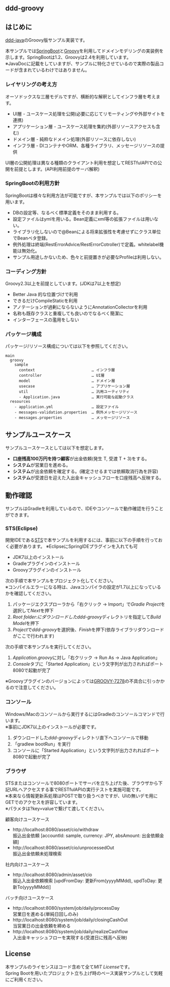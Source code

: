 ddd-groovy
---

## はじめに

[ddd-java](https://github.com/jkazama/ddd-java)のGroovy版サンプル実装です。  

本サンプルでは[SpringBoot](http://projects.spring.io/spring-boot/)と[Groovy](http://groovy.codehaus.org/)を利用してドメインモデリングの実装例を示します。SpringBootは1.2、Groovyは2.4を利用しています。  
※JavaDocに記載をしていますが、サンプルに特化させているので実際の製品コードが含まれているわけではありません。  

### レイヤリングの考え方

オーソドックスな三層モデルですが、横断的な解釈としてインフラ層を考えます。

- UI層 - ユースケース処理を公開(必要に応じてリモーティングや外部サイトを連携)
- アプリケーション層 - ユースケース処理を集約(外部リソースアクセスも含む)
- ドメイン層 - 純粋なドメイン処理(外部リソースに依存しない)
- インフラ層 - DIコンテナやORM、各種ライブラリ、メッセージリソースの提供

UI層の公開処理は異なる種類のクライアント利用を想定してRESTfulAPIでの公開を前提とします。(API利用前提のサーバ解釈)

### SpringBootの利用方針

SpringBootは様々な利用方法が可能ですが、本サンプルでは以下のポリシーを用います。

- DBの設定等、なるべく標準定義をそのまま利用する。
- 設定ファイルはymlを用いる。Bean定義にxml等の拡張ファイルは用いない。
- ライブラリ化しないので@Beanによる将来拡張性を考慮せずにクラス単位でBeanベタ登録。
- 例外処理は終端(RestErrorAdvice/RestErrorCotroller)で定義。whitelabel機能は無効化。
- サンプル用途しかないため、色々と前提置きが必要なProfileは利用しない。

### コーディング方針

Groovy2.3以上を前提としています。(JDKは7以上を想定)

- Better Java 的な位置づけで利用
- できるだけCompileStaticを利用
- アノテーションが過剰にならないようにAnnotationCollectorを利用
- 名称も既存クラスと重複しても良いのでなるべく簡潔に
- インターフェースの濫用をしない

### パッケージ構成

パッケージ/リソース構成については以下を参照してください。

```
main
  groovy
    sample
      context                         … インフラ層
      controller                      … UI層
      model                           … ドメイン層
      usecase                         … アプリケーション層
      util                            … 汎用ユーティリティ
      - Application.java              … 実行可能な起動クラス
  resources
    - application.yml                 … 設定ファイル
    - messages-validation.properties  … 例外メッセージリソース
    - messages.properties             … メッセージリソース
```

## サンプルユースケース

サンプルユースケースとしては以下を想定します。

- **口座残高100万円を持つ顧客**が出金依頼(発生 T, 受渡 T + 3)をする。
- **システム**が営業日を進める。
- **システム**が出金依頼を確定する。(確定させるまでは依頼取消行為を許容)
- **システム**が受渡日を迎えた入出金キャッシュフローを口座残高へ反映する。

## 動作確認

サンプルはGradleを利用しているので、IDEやコンソールで動作確認を行うことができます。

### STS(Eclipse)

開発IDEである[STS](https://spring.io/tools/sts)で本サンプルを利用するには、事前に以下の手順を行っておく必要があります。
※EclipseにSpringIDEプラグインを入れても可

- JDK7以上のインストール
- Gradleプラグインのインストール
- Groovyプラグインのインストール

次の手順で本サンプルをプロジェクト化してください。  
※コンパイルエラーになる時は、Javaコンパイラの設定が1.7以上になっているかを確認してください。

1. パッケージエクスプローラから「右クリック -> Import」で*Gradle Project*を選択して*Next*を押下
1. *Root folder:*にダウンロードした*ddd-groovy*ディレクトリを指定して*Build Model*を押下
1. *Project*で*ddd-groovy*を選択後、*Finish*を押下(依存ライブラリダウンロードがここで行われます)

次の手順で本サンプルを実行してください。

1. *Application.groovy*に対し「右クリック -> Run As -> Java Application」
1. *Console*タブに「Started Application」という文字列が出力されればポート8080で起動が完了

※Groovyプラグインのバージョンによっては[GROOVY-7278](https://jira.codehaus.org/browse/GROOVY-7278)の不具合に引っかかるので注意してください。

### コンソール

Windows/Macのコンソールから実行するにはGradleのコンソールコマンドで行います。  
※事前にJDK7以上のインストールが必要です。

1. ダウンロードした*ddd-groovy*ディレクトリ直下へコンソールで移動
1. 「gradlew bootRun」を実行
1. コンソールに「Started Application」という文字列が出力されればポート8080で起動が完了

### ブラウザ

STSまたはコンソールで8080ポートでサーバを立ち上げた後、ブラウザから下記URLへアクセスする事でRESTfulAPIの実行テストを実施可能です。  
※本来なら情報更新系処理はPOSTで取り扱うべきですが、UIの無いデモ用にGETでのアクセスを許容しています。  
※パラメタは?key=valueで繋げて渡してください。

顧客向けユースケース

- http://localhost:8080/asset/cio/withdraw  
振込出金依頼 [accountId: sample, currency: JPY, absAmount: 出金依頼金額]
- http://localhost:8080/asset/cio/unprocessedOut  
振込出金依頼未処理検索

社内向けユースケース

- http://localhost:8080/admin/asset/cio  
振込入出金依頼検索 [updFromDay: 更新From(yyyyMMdd), updToDay: 更新To(yyyyMMdd)]

バッチ向けユースケース

- http://localhost:8080/system/job/daily/processDay  
営業日を進める(単純日回しのみ)
- http://localhost:8080/system/job/daily/closingCashOut  
当営業日の出金依頼を締める
- http://localhost:8080/system/job/daily/realizeCashflow  
入出金キャッシュフローを実現する(受渡日に残高へ反映)


## License

本サンプルのライセンスはコード含めて全て*MIT License*です。  
Spring Bootを用いたプロジェクト立ち上げ時のベース実装サンプルとして気軽にご利用ください。


